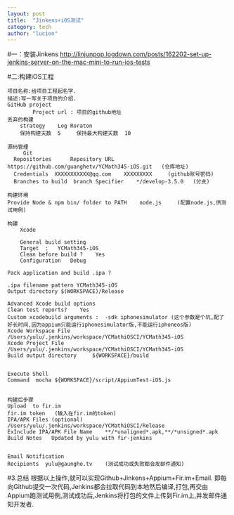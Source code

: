 ```yaml
---
layout: post
title:  "Jinkens+iOS测试"
category: tech
author: "lucien"
---
```



#一：安装Jinkens
<http://linjunpop.logdown.com/posts/162202-set-up-jenkins-server-on-the-mac-mini-to-run-ios-tests>


#二:构建iOS工程
```
项目名称:给项目工程起名字.
描述:写一写关于项目的介绍.
GitHub project
        Project url : 项目的github地址
丢弃的构建
    strategy    Log Roraton             
    保持构建天数  5     保持最大构建天数  10
    
源码管理
     Git
  Repositories      Repository URL  https://github.com/guanghetv/YCMath345-iOS.git   (仓库地址)
  Credentials  XXXXXXXXXXX@qq.com    XXXXXXXXX     (github账号密码)
  Branches to build  branch Specifier    */develop-3.5.0   (分支)

构建环境
Provide Node & npm bin/ folder to PATH    node.js     (配置node.js,供测试用例)

构建
    Xcode 
    
    General build setting 
    Target  :   YCMath345-iOS     
    Clean before build ?    Yes  
    Configuration   Debug 
    
Pack application and build .ipa ?

.ipa filename pattern YCMath345-iOS 
Output directory $(WORKSPACE)/Release

Advanced Xcode build options
Clean test reports?    Yes
Custom xcodebuild arguments :  -sdk iphonesimulator (这个参数是个坑,配了好长时间,因为appium只能运行iphonesimulator版,不能运行iphoneos版)
Xcode Workspace File    /Users/yulu/.jenkins/workspace/YCMathiOSCI/YCMath345-iOS
Xcode Project File          /Users/yulu/.jenkins/workspace/YCMathiOSCI/YCMath345-iOS
Build output directory     ${WORKSPACE}/build


Execute Shell
Command  mocha ${WORKSPACE}/script/AppiumTest-iOS.js


构建后步骤
Upload  to fir.im 
fir.im token   (输入在fir.im的token)
IPA/APK Files (optional)  /Users/yulu/.jenkins/workspace/YCMathiOSCI/Release
ExInclude IPA/APK File Name    **/*unaligned*.apk,**/*unsigned*.apk
Build Notes   Updated by yulu with fir-jenkins


Email Notification
Recipients  yulu@gaunghe.tv    (测试成功或失败都会发邮件通知)
``` 
#3.总结
根据以上操作,就可以实现Github+Jinkens+Appium+Fir.im+Email.
即每向Github提交一次代码,Jenkins都会拉取代码到本地然后编译,打包,再交由Appium跑测试用例,测试成功后,Jenkins将打包的文件上传到Fir.im上,并发邮件通知开发者.